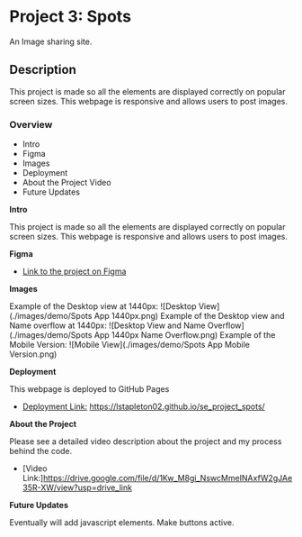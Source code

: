 # Project 3: Spots

An Image sharing site.

## Description

This project is made so all the elements are displayed correctly on popular screen sizes. This webpage is responsive and allows users to post images.

### Overview

- Intro
- Figma
- Images
- Deployment
- About the Project Video
- Future Updates

**Intro**

This project is made so all the elements are displayed correctly on popular screen sizes. This webpage is responsive and allows users to post images.

**Figma**

- [Link to the project on Figma](https://www.figma.com/file/BBNm2bC3lj8QQMHlnqRsga/Sprint-3-Project-%E2%80%94-Spots?type=design&node-id=2%3A60&mode=design&t=afgNFybdorZO6cQo-1)

**Images**

Example of the Desktop view at 1440px:
![Desktop View](./images/demo/Spots App 1440px.png)
Example of the Desktop view and Name overflow at 1440px:
![Desktop View and Name Overflow] (./images/demo/Spots App 1440px Name Overflow.png)
Example of the Mobile Version:
![Mobile View](./images/demo/Spots App Mobile Version.png)

**Deployment**

This webpage is deployed to GitHub Pages

- [Deployment Link:](https://lstapleton02.github.io/se_project_spots/) https://lstapleton02.github.io/se_project_spots/

**About the Project**

Please see a detailed video description about the project and my process behind the code.

- [Video Link:]https://drive.google.com/file/d/1Kw_M8gi_NswcMmeINAxfW2gJAe35R-XW/view?usp=drive_link

**Future Updates**

Eventually will add javascript elements. Make buttons active.
